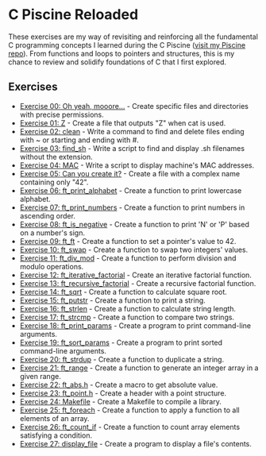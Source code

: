 # C Piscine Reloaded

These exercises are my way of revisiting and reinforcing all the fundamental C programming concepts I learned during the C Piscine ([visit my Piscine repo](https://github.com/davidagredano/c-piscine)). From functions and loops to pointers and structures, this is my chance to review and solidify foundations of C that I first explored.

## Exercises

- [Exercise 00: Oh yeah, mooore...](https://github.com/davidagredano/c-piscine-reloaded/tree/main/ex00) - Create specific files and directories with precise permissions.
- [Exercise 01: Z](https://github.com/davidagredano/c-piscine-reloaded/tree/main/ex01) - Create a file that outputs "Z" when cat is used.
- [Exercise 02: clean](https://github.com/davidagredano/c-piscine-reloaded/tree/main/ex02) - Write a command to find and delete files ending with ~ or starting and ending with #.
- [Exercise 03: find_sh](https://github.com/davidagredano/c-piscine-reloaded/tree/main/ex03) - Write a script to find and display .sh filenames without the extension.
- [Exercise 04: MAC](https://github.com/davidagredano/c-piscine-reloaded/tree/main/ex04) - Write a script to display machine's MAC addresses.
- [Exercise 05: Can you create it?](https://github.com/davidagredano/c-piscine-reloaded/tree/main/ex05) - Create a file with a complex name containing only "42".
- [Exercise 06: ft_print_alphabet](https://github.com/davidagredano/c-piscine-reloaded/tree/main/ex06) - Create a function to print lowercase alphabet.
- [Exercise 07: ft_print_numbers](https://github.com/davidagredano/c-piscine-reloaded/tree/main/ex07) - Create a function to print numbers in ascending order.
- [Exercise 08: ft_is_negative](https://github.com/davidagredano/c-piscine-reloaded/tree/main/ex08) - Create a function to print 'N' or 'P' based on a number's sign.
- [Exercise 09: ft_ft](https://github.com/davidagredano/c-piscine-reloaded/tree/main/ex09) - Create a function to set a pointer's value to 42.
- [Exercise 10: ft_swap](https://github.com/davidagredano/c-piscine-reloaded/tree/main/ex10) - Create a function to swap two integers' values.
- [Exercise 11: ft_div_mod](https://github.com/davidagredano/c-piscine-reloaded/tree/main/ex11) - Create a function to perform division and modulo operations.
- [Exercise 12: ft_iterative_factorial](https://github.com/davidagredano/c-piscine-reloaded/tree/main/ex12) - Create an iterative factorial function.
- [Exercise 13: ft_recursive_factorial](https://github.com/davidagredano/c-piscine-reloaded/tree/main/ex13) - Create a recursive factorial function.
- [Exercise 14: ft_sqrt](https://github.com/davidagredano/c-piscine-reloaded/tree/main/ex14) - Create a function to calculate square root.
- [Exercise 15: ft_putstr](https://github.com/davidagredano/c-piscine-reloaded/tree/main/ex15) - Create a function to print a string.
- [Exercise 16: ft_strlen](https://github.com/davidagredano/c-piscine-reloaded/tree/main/ex16) - Create a function to calculate string length.
- [Exercise 17: ft_strcmp](https://github.com/davidagredano/c-piscine-reloaded/tree/main/ex17) - Create a function to compare two strings.
- [Exercise 18: ft_print_params](https://github.com/davidagredano/c-piscine-reloaded/tree/main/ex18) - Create a program to print command-line arguments.
- [Exercise 19: ft_sort_params](https://github.com/davidagredano/c-piscine-reloaded/tree/main/ex19) - Create a program to print sorted command-line arguments.
- [Exercise 20: ft_strdup](https://github.com/davidagredano/c-piscine-reloaded/tree/main/ex20) - Create a function to duplicate a string.
- [Exercise 21: ft_range](https://github.com/davidagredano/c-piscine-reloaded/tree/main/ex21) - Create a function to generate an integer array in a given range.
- [Exercise 22: ft_abs.h](https://github.com/davidagredano/c-piscine-reloaded/tree/main/ex22) - Create a macro to get absolute value.
- [Exercise 23: ft_point.h](https://github.com/davidagredano/c-piscine-reloaded/tree/main/ex23) - Create a header with a point structure.
- [Exercise 24: Makefile](https://github.com/davidagredano/c-piscine-reloaded/tree/main/ex24) - Create a Makefile to compile a library.
- [Exercise 25: ft_foreach](https://github.com/davidagredano/c-piscine-reloaded/tree/main/ex25) - Create a function to apply a function to all elements of an array.
- [Exercise 26: ft_count_if](https://github.com/davidagredano/c-piscine-reloaded/tree/main/ex26) - Create a function to count array elements satisfying a condition.
- [Exercise 27: display_file](https://github.com/davidagredano/c-piscine-reloaded/tree/main/ex27) - Create a program to display a file's contents.
